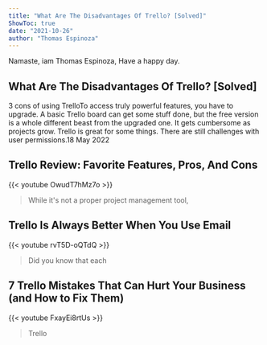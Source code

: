 ```yaml
---
title: "What Are The Disadvantages Of Trello? [Solved]"
ShowToc: true 
date: "2021-10-26"
author: "Thomas Espinoza" 
---
```


Namaste, iam Thomas Espinoza, Have a happy day.
## What Are The Disadvantages Of Trello? [Solved]
3 cons of using TrelloTo access truly powerful features, you have to upgrade. A basic Trello board can get some stuff done, but the free version is a whole different beast from the upgraded one. 
 It gets cumbersome as projects grow. Trello is great for some things. 
 There are still challenges with user permissions.18 May 2022

## Trello Review: Favorite Features, Pros, And Cons
{{< youtube OwudT7hMz7o >}}
>While it's not a proper project management tool, 

## Trello Is Always Better When You Use Email
{{< youtube rvT5D-oQTdQ >}}
>Did you know that each 

## 7 Trello Mistakes That Can Hurt Your Business (and How to Fix Them)
{{< youtube FxayEi8rtUs >}}
>Trello

